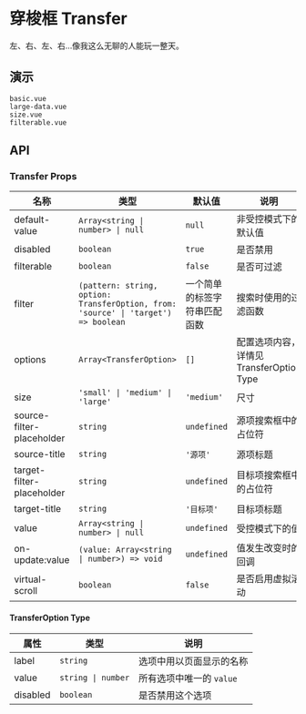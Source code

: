 # 穿梭框 Transfer

<!--single-column-->

左、右、左、右...像我这么无聊的人能玩一整天。

## 演示

```demo
basic.vue
large-data.vue
size.vue
filterable.vue
```

## API

### Transfer Props

| 名称 | 类型 | 默认值 | 说明 |
| --- | --- | --- | --- |
| default-value | `Array<string \| number> \| null` | `null` | 非受控模式下的默认值 |
| disabled | `boolean` | `true` | 是否禁用 |
| filterable | `boolean` | `false` | 是否可过滤 |
| filter | `(pattern: string, option: TransferOption, from: 'source' \| 'target') => boolean` | 一个简单的标签字符串匹配函数 | 搜索时使用的过滤函数 |
| options | `Array<TransferOption>` | `[]` | 配置选项内容，详情见 TransferOption Type |
| size | `'small' \| 'medium' \| 'large'` | `'medium'` | 尺寸 |
| source-filter-placeholder | `string` | `undefined` | 源项搜索框中的占位符 |
| source-title | `string` | `'源项'` | 源项标题 |
| target-filter-placeholder | `string` | `undefined` | 目标项搜索框中的占位符 |
| target-title | `string` | `'目标项'` | 目标项标题 |
| value | `Array<string \| number> \| null` | `undefined` | 受控模式下的值 |
| on-update:value | `(value: Array<string \| number>) => void` | `undefined` | 值发生改变时的回调 |
| virtual-scroll | `boolean` | `false` | 是否启用虚拟滚动 |

#### TransferOption Type

| 属性     | 类型               | 说明                     |
| -------- | ------------------ | ------------------------ |
| label    | `string`           | 选项中用以页面显示的名称 |
| value    | `string \| number` | 所有选项中唯一的 `value` |
| disabled | `boolean`          | 是否禁用这个选项         |
